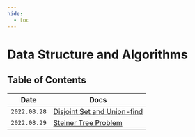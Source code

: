 ```yaml
---
hide:
  - toc
---
```


# Data Structure and Algorithms

## Table of Contents

| Date | Docs |
|---|---|
|`2022.08.28`| [Disjoint Set and Union-find](./08-28-disjointset.md) |
|`2022.08.29`| [Steiner Tree Problem](./08-29-steiner_tree.md) |